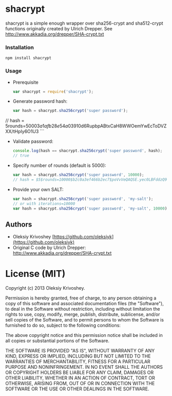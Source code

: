 # shacrypt

shacrypt is a simple enough wrapper over sha256-crypt and sha512-crypt functions originally created by Ulrich Drepper. See <http://www.akkadia.org/drepper/SHA-crypt.txt>

### Installation

```
npm install shacrypt
```

### Usage
* Prerequisite

	```javascript
	var shacrypt = require('shacrypt');
	``` 
* Generate password hash:
	```javascript
	var hash = shacrypt.sha256crypt('super password'); 
// hash = $5$rounds=5000$3a1afb28e54a0391$0d6RupbpABtxCaH8WWOemYwEcToDVZXX/tHpIy6O1U3
	```
* Validate password:
	```javascript
	console.log(hash == shacrypt.sha256crypt('super password', hash);
	// true
	```
* Specify number of rounds (default is 5000):
	```javascript
	var hash = shacrypt.sha256crypt('super password', 10000); 
	// hash = $5$rounds=10000$b2c0a3ef466b2ec7$poVvVeQAQSE.yec0LBFddzQ9kZ4UxzA5VtsZQShAyt8
	```
* Provide your own SALT:
	```javascript
	var hash = shacrypt.sha256crypt('super password', 'my-salt'); 
	// or with iterations=10000
	var hash = shacrypt.sha256crypt('super password', 'my-salt', 10000); 
	```

## Authors

* Oleksiy Krivoshey [https://github.com/oleksiyk](https://github.com/oleksiyk)
* Original C code by Ulrich Drepper: <http://www.akkadia.org/drepper/SHA-crypt.txt>

# License (MIT)

Copyright (c) 2013 Oleksiy Krivoshey.

Permission is hereby granted, free of charge, to any person
obtaining a copy of this software and associated documentation
files (the "Software"), to deal in the Software without
restriction, including without limitation the rights to use,
copy, modify, merge, publish, distribute, sublicense, and/or sell
copies of the Software, and to permit persons to whom the
Software is furnished to do so, subject to the following
conditions:

The above copyright notice and this permission notice shall be
included in all copies or substantial portions of the Software.

THE SOFTWARE IS PROVIDED "AS IS", WITHOUT WARRANTY OF ANY KIND,
EXPRESS OR IMPLIED, INCLUDING BUT NOT LIMITED TO THE WARRANTIES
OF MERCHANTABILITY, FITNESS FOR A PARTICULAR PURPOSE AND
NONINFRINGEMENT. IN NO EVENT SHALL THE AUTHORS OR COPYRIGHT
HOLDERS BE LIABLE FOR ANY CLAIM, DAMAGES OR OTHER LIABILITY,
WHETHER IN AN ACTION OF CONTRACT, TORT OR OTHERWISE, ARISING
FROM, OUT OF OR IN CONNECTION WITH THE SOFTWARE OR THE USE OR
OTHER DEALINGS IN THE SOFTWARE.

